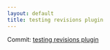 ```yaml
---
layout: default
title: testing revisions plugin
---
```


Commit: [testing revisions plugin](https://github.com/DanGahanCGI/DanGahanCGI.github.io/commit/4e0f84251fda5972580a7216642adc997263f8b1)

